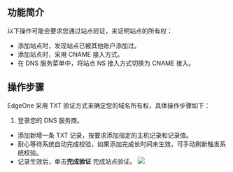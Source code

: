 ## 功能简介
以下操作可能会要求您通过站点验证，来证明站点的所有权：

- 添加站点时，发现站点已被其他账户添加过。
- 添加站点时，采用 CNAME 接入方式。
- 在 DNS 服务菜单中，将站点 NS 接入方式切换为 CNAME 接入。



## 操作步骤
EdgeOne 采用 TXT 验证方式来确定您的域名所有权，具体操作步骤如下：
1. 登录您的 DNS 服务商。
- 添加新增一条 TXT 记录，按要求添加指定的主机记录和记录值。
- 耐心等待系统自动完成校验，如果添加完成长时间未生效，可手动刷新触发系统校验。
- 记录生效后，单击**完成验证** 完成站点验证。
![](https://qcloudimg.tencent-cloud.cn/raw/13501666d4cc178c7552ca31ce090f7b.png)
